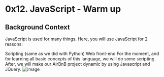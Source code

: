 # 0x12. JavaScript - Warm up
## Background Context
JavaScript is used for many things. Here, you will use JavaScript for 2 reasons:

Scripting (same as we did with Python)
Web front-end
For the moment, and for learning all basic concepts of this language, we will do some scripting. After, we will make our AirBnB project dynamic by using Javascript and JQuery.
![image](https://s3.amazonaws.com/intranet-projects-files/holbertonschool-higher-level_programming+/303/Javascript-535.png.jpeg)

